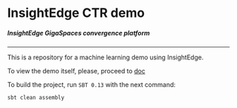 # InsightEdge CTR demo
##### _InsightEdge GigaSpaces convergence platform_
-----------------------------------------

This is a repository for a machine learning demo using InsightEdge.

To view the demo itself, please, proceed to [doc](doc/doc.md)

To build the project, run `SBT 0.13` with the next command:
```bash
sbt clean assembly
```